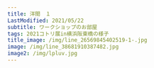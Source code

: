 ```yaml
---
title: 洋間　１
LastModified: 2021/05/22
subtitle: ワークショップのお部屋
tags: 2021コトリ展in横浜阪東橋の様子
title_image: /img/line_26569845402519-1-.jpg
image: /img/line_38681910387482.jpg
image2: /img/lpluv.jpg
---
```

